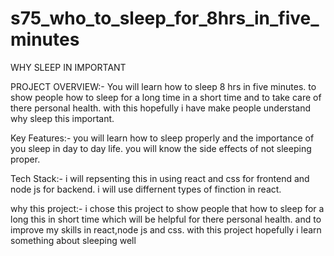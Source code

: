 # s75_who_to_sleep_for_8hrs_in_five_minutes
WHY SLEEP IN IMPORTANT

PROJECT OVERVIEW:- You will learn how to sleep 8 hrs in five minutes. to show people how to sleep for a long time in a short time and to take care of there personal health. with this hopefully i have make people understand why sleep this important.

Key Features:- you will learn how to sleep properly and the importance of you sleep in day to day life. you will know the side effects of not sleeping proper.

Tech Stack:- i will repsenting this in using react and css for frontend and node js for backend. i will use differnent types of finction in react.

why this project:- i chose this project to show people that how to sleep for a long this in short time which will be helpful for there personal health. and to improve my skills in react,node js and css. with this project hopefully i learn something about sleeping well
